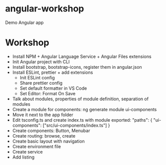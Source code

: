 # angular-workshop
 Demo Angular app

# Workshop

- Install NPM + Angular Language Service + Angular Files extensions
- Init Angular project with CLI
- Install bootstrap, bootstrap-icons, register them in angular.json
- Install ESLint, prettier + add extensions
    - Init ESLint config
    - Share prettier config
    - Set default formatter in VS Code
    - Set Editor: Format On Save
- Talk about modules, properties of module definition, separation of modules
- Create a module for components: ng generate module ui-components
- Move it next to the app folder
- Edit tsconfig.ts and create index.ts with module exported:
	"paths": {
      "ui-components": ["src/ui-components/index.ts"]
    }
- Create components: Button, Menubar
- Create routing: browse, create
- Create basic layout with navigation
- Create environment file
- Create service
- Add listing